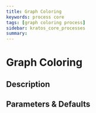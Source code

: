 ```yaml
---
title: Graph Coloring
keywords: process core
tags: [graph coloring process]
sidebar: kratos_core_processes
summary: 
---
```


# Graph Coloring

## Description

## Parameters & Defaults